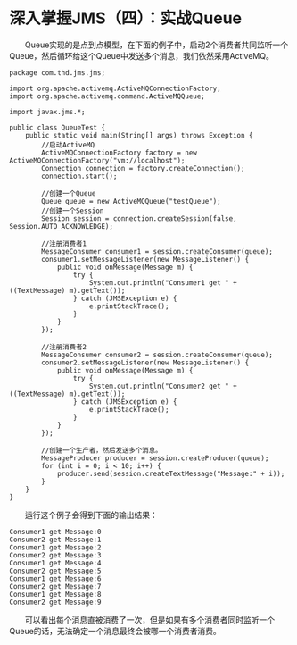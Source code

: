 # 深入掌握JMS（四）：实战Queue
  　　Queue实现的是点到点模型，在下面的例子中，启动2个消费者共同监听一个Queue，然后循环给这个Queue中发送多个消息，我们依然采用ActiveMQ。

	package com.thd.jms.jms;

	import org.apache.activemq.ActiveMQConnectionFactory;
	import org.apache.activemq.command.ActiveMQQueue;
	
	import javax.jms.*;
	
	public class QueueTest {
	    public static void main(String[] args) throws Exception {
	        //启动ActiveMQ
	        ActiveMQConnectionFactory factory = new ActiveMQConnectionFactory("vm://localhost");
	        Connection connection = factory.createConnection();
	        connection.start();
	
	        //创建一个Queue
	        Queue queue = new ActiveMQQueue("testQueue");
	        //创建一个Session
	        Session session = connection.createSession(false, Session.AUTO_ACKNOWLEDGE);
	
	        //注册消费者1
	        MessageConsumer consumer1 = session.createConsumer(queue);
	        consumer1.setMessageListener(new MessageListener() {
	            public void onMessage(Message m) {
	                try {
	                    System.out.println("Consumer1 get " + ((TextMessage) m).getText());
	                } catch (JMSException e) {
	                    e.printStackTrace();
	                }
	            }
	        });
	
	        //注册消费者2
	        MessageConsumer consumer2 = session.createConsumer(queue);
	        consumer2.setMessageListener(new MessageListener() {
	            public void onMessage(Message m) {
	                try {
	                    System.out.println("Consumer2 get " + ((TextMessage) m).getText());
	                } catch (JMSException e) {
	                    e.printStackTrace();
	                }
	            }
	        });
	
	        //创建一个生产者，然后发送多个消息。
	        MessageProducer producer = session.createProducer(queue);
	        for (int i = 0; i < 10; i++) {
	            producer.send(session.createTextMessage("Message:" + i));
	        }
	    }
	}

  　　运行这个例子会得到下面的输出结果：

	Consumer1 get Message:0
	Consumer2 get Message:1
	Consumer1 get Message:2
	Consumer2 get Message:3
	Consumer1 get Message:4
	Consumer2 get Message:5
	Consumer1 get Message:6
	Consumer2 get Message:7
	Consumer1 get Message:8
	Consumer2 get Message:9

  　　可以看出每个消息直被消费了一次，但是如果有多个消费者同时监听一个Queue的话，无法确定一个消息最终会被哪一个消费者消费。


